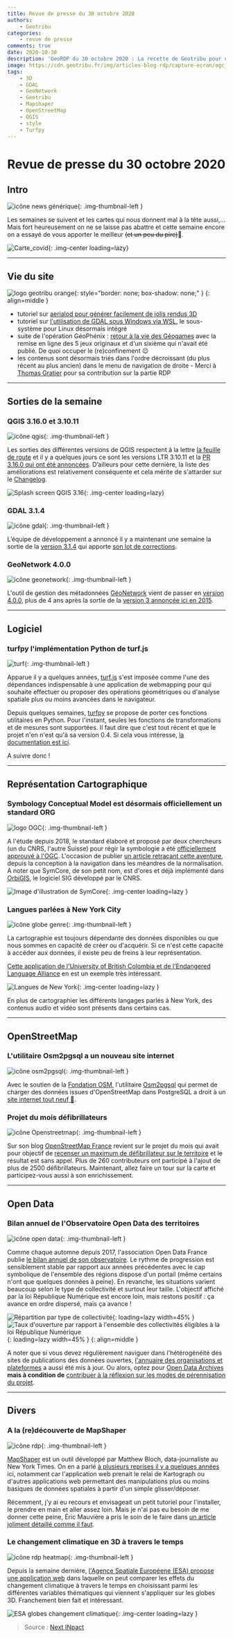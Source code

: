 ```yaml
---
title: Revue de presse du 30 octobre 2020
authors:
    - Geotribu
categories:
    - revue de presse
comments: true
date: 2020-10-30
description: 'GeoRDP du 30 octobre 2020 : La recette de Geotribu pour un début de confinement réussi : un peu de QGIS 3.16, une pointe de GDAL 3.1.4, une cuillère à soupe de GeoNetwork 4.0.0, une louche d''OpenData et une pincée d''OpenStreetMap. Bref, on melange tout ça et on arrivera assurément à des cartes d''exception.'
image: https://cdn.geotribu.fr/img/articles-blog-rdp/capture-ecran/ogc_SymCoreApproved_1024x512.jpg
tags:
    - 3D
    - GDAL
    - GeoNetwork
    - Geotribu
    - Mapshaper
    - OpenStreetMap
    - QGIS
    - style
    - Turfpy
---
```


# Revue de presse du 30 octobre 2020

## Intro

![icône news générique](https://cdn.geotribu.fr/img/internal/icons-rdp-news/news.png "News"){: .img-thumbnail-left }

Les semaines se suivent et les cartes qui nous donnent mal à la tête aussi,... Mais fort heureusement on ne se laisse pas abattre et cette semaine encore on a essayé de vous apporter le meilleur ~~(et un peu du pire)~~:see_no_evil:.

![Carte_covid](https://cdn.geotribu.fr/img/articles-blog-rdp/capture-ecran/carte_covid_intro.jpg "Carte du taux d'incidence"){: .img-center loading=lazy}

----

## Vie du site

![logo geotribu orange](https://cdn.geotribu.fr/img/internal/charte/geotribu_logo_rectangle_384x80.png "logo geotribu orange"){: style="border: none; box-shadow: none;" }
{: align=middle }

- tutoriel sur [aerialod pour générer facilement de jolis rendus 3D](../../articles/2020/2020-09-20_tutorial_aerialod.md)
- tutoriel sur [l'utilisation de GDAL sous Windows via WSL](../../articles/2020/2020-10-28_gdal_windows_subsystem_linux_wsl.md), le sous-système pour Linux désormais intégré
- suite de l'opération GéoPhénix : [retour à la vie des Géogames](../../articles/2020/2020-10-19_geogame_desert.md) avec la remise en ligne des 5 jeux originaux et d'un sixième qui n'avait été publié. De quoi occuper le (re)confinement :wink:
- les contenus sont désormais triés dans l'ordre décroissant (du plus récent au plus ancien) dans le menu de navigation de droite - Merci à [Thomas Gratier](../../team/thomas-gratier.md) pour sa contribution sur la partie RDP

----

## Sorties de la semaine

### QGIS 3.16.0 et 3.10.11

![icône qgis](https://cdn.geotribu.fr/img/logos-icones/logiciels_librairies/qgis.png "QGIS"){: .img-thumbnail-left }

Les sorties des différentes versions de QGIS respectent à la lettre [la feuille de route](https://qgis.org/fr/site/getinvolved/development/roadmap.html) et il y a quelques jours ce sont les versions LTR 3.10.11 et la [PR 3.16.0 qui ont été annoncées](https://blog.qgis.org/2020/10/27/qgis-3-16-hannover-is-released/). D’ailleurs pour cette dernière, la liste des améliorations est relativement conséquente et cela mérite de s'attarder sur le [Changelog](https://qgis.org/en/site/forusers/visualchangelog316/).

![Splash screen QGIS 3.16](https://cdn.geotribu.fr/img/articles-blog-rdp/capture-ecran/reupload/qgis_splash_3-16.png "Splash screen QGIS 3.16"){: .img-center loading=lazy}

### GDAL 3.1.4

![icône gdal](https://cdn.geotribu.fr/img/logos-icones/logiciels_librairies/gdal.png "GDAL"){: .img-thumbnail-left }

L’équipe de développement a annoncé il y a maintenant une semaine la sortie de la [version 3.1.4](https://lists.osgeo.org/pipermail/gdal-dev/2020-October/052854.html) qui apporte [son lot de corrections](https://github.com/OSGeo/gdal/blob/v3.1.4/gdal/NEWS).

### GeoNetwork 4.0.0

![icône geonetwork](https://cdn.geotribu.fr/img/logos-icones/logiciels_librairies/geonetwork_logo.png "Geonetwork"){: .img-thumbnail-left }

L'outil de gestion des métadonnées [GéoNetwork](https://geonetwork-opensource.org) vient de passer en [version 4.0.0](https://github.com/geonetwork/core-geonetwork/releases/tag/4.0.0), plus de 4 ans après la sortie de la [version 3 annoncée ici en 2015](../2015/rdp_2015-06-05.md#geonetwork-passe-en-version-300).

----

## Logiciel

### turfpy l'implémentation Python de turf.js

![turf](https://cdn.geotribu.fr/img/logos-icones/logiciels_librairies/turf.png){: .img-thumbnail-left }

Apparue il y a quelques années, [turf.js](https://turfjs.org/) s'est imposée comme l'une des dépendances indispensable à une application de webmapping pour qui souhaite effectuer ou proposer des opérations géométriques ou d'analyse spatiale plus ou moins avancées dans le navigateur.

Depuis quelques semaines, [turfpy](<https://github.com/omanges/turfpy>) se propose de porter ces fonctions utilitaires en Python. Pour l'instant, seules les fonctions de transformations et de mesures sont supportées. Il faut dire que c'est tout récent et que le projet n'en n'est qu'à sa version 0.4. Si cela vous intéresse, [la documentation est ici](https://turfpy.readthedocs.io/en/latest/).

A suivre donc !

----

## Représentation Cartographique

### Symbology Conceptual Model est désormais officiellement un standard ORG

![logo OGC](https://cdn.geotribu.fr/img/logos-icones/entreprises_association/ogc.png "logo de l'OGC"){: .img-thumbnail-left }

A l'étude depuis 2018, le standard élaboré et proposé par deux chercheurs (un du CNRS, l'autre Suisse) pour régir la symbologie a été [officiellement approuvé à l'OGC](https://www.ogc.org/pressroom/pressreleases/4342). L'occasion de publier [un article retraçant cette aventure](https://lejournal.cnrs.fr/articles/nouvelle-donne-pour-les-cartes), depuis la conception à la navigation dans les méandres de la normalisation. A noter que SymCore, de son petit nom, est d'ores et déjà implémenté dans [OrbiGIS](http://orbisgis.org/), le logiciel SIG développé par le CNRS.

![Image d'illustration de SymCore](https://cdn.geotribu.fr/img/articles-blog-rdp/capture-ecran/ogc_SymCoreApproved_1024x512.jpg "Image d'illustration de SymCore"){: .img-center loading=lazy }

### Langues parlées à New York City

![icône globe genre](https://cdn.geotribu.fr/img/internal/icons-rdp-news/genre.png "icône globe genre"){: .img-thumbnail-left }

La cartographie est toujours dépendante des données disponibles ou que nous sommes en capacité de créer ou d'acquérir. Si ce n'est cette capacité à accéder aux données, il existe peu de freins à leur représentation.

[Cette application de l'University of British Colombia et de l'Endangered Language Alliance](https://map.languagemapping.org/) en est un exemple très intéressant.

![Langues de New York](https://cdn.geotribu.fr/img/articles-blog-rdp/languages_NY.png "Langues de New York"){: .img-center loading=lazy }

En plus de cartographier les différents langages parlés à New York, des contenus audio et vidéo sont présents dans certains cas.

----

## OpenStreetMap

### L'utilitaire Osm2pgsql a un nouveau site internet

![icône osm2pgsql](https://cdn.geotribu.fr/img/logos-icones/OpenStreetMap/Openstreetmap.png "Osm2pgsql"){: .img-thumbnail-left }

Avec le soutien de la [Fondation OSM](https://wiki.osmfoundation.org), l'utilitaire [Osm2pgsql](https://osm2pgsql.org) qui permet de charger des données issues d'OpenStreetMap dans PostgreSQL a droit à un [site internet tout neuf :star_struck:](https://blog.jochentopf.com/2020-09-23-osm2pgsql-has-a-new-website.html).

### Projet du mois défibrillateurs

![icône Openstreetmap](https://cdn.geotribu.fr/img/logos-icones/OpenStreetMap/Openstreetmap.png "Openstreetmap"){: .img-thumbnail-left }

Sur son blog [OpenStreetMap France](https://www.openstreetmap.fr) revient sur le projet du mois qui avait pour objectif de [recenser un maximum de défibrillateur sur le territoire](https://www.openstreetmap.fr/projet-du-mois-defibrillateurs-merci-a-tous/) et le résultat est sans appel. Plus de 260 contributeurs ont participé à l'ajout de plus de 2500 défibrillateurs. Maintenant, allez faire un tour sur la carte et participez-vous aussi à son enrichissement.

----

## Open Data

### Bilan annuel de l'Observatoire Open Data des territoires

![icône open data](https://cdn.geotribu.fr/img/logos-icones/divers/opendata_logo.png "Open Data logo"){: .img-thumbnail-left }

Comme chaque automne depuis 2017, l'association Open Data France publie [le bilan annuel de son observatoire](http://www.opendatafrance.net/2020/10/15/observatoire-open-data-des-territoires-edition-oct-2020/). Le rythme de progression est sensiblement stable par rapport aux années précédentes avec le cap symbolique de l'ensemble des régions dispose d'un portail (même certains n'ont que quelques données à peine). En revanche, les situations varient beaucoup selon le type de collectivité et surtout leur taille. L'objectif affiché par la loi République Numérique est encore loin, mais restons positif : ça avance en ordre dispersé, mais ça avance !

![Répartition par type de collectivité](https://cdn.geotribu.fr/img/articles-blog-rdp/capture-ecran/opendatafrance_rapport2020_repartition-type-collectivite.png "Rapport Open Data France - Type CT"){: loading=lazy width=45% }
![Taux d'ouverture par rapport à l'ensemble des collectivités éligibles à la loi République Numérique](https://cdn.geotribu.fr/img/articles-blog-rdp/capture-ecran/opendatafrance_rapport2020_taux-douverture-des-CT-loi-RepNum2.png "Rapport Open Data France - Taux conformité"){: loading=lazy width=45% }
{: align=middle }

A noter que si vous devez régulièrement naviguer dans l'hétérogénéité des sites de publications des données ouvertes, [l'annuaire des organisations et plateformes](https://airtable.com/shrKrV6KY7BlhHDx7) a aussi été mis à jour. Ou alors, optez pour [Open Data Archives](https://www.opendatarchives.fr/) **mais à condition de** [contribuer à la réflexion sur les modes de pérennisation du projet](https://teamopendata.org/t/opendatarchives-perenniser-par-la-creation-dune-association/2528).

----

## Divers

### A la (re)découverte de MapShaper

![icône rdp](https://cdn.geotribu.fr/img/internal/icons-rdp-news/pointillisme.png "globe pointillisme"){: .img-thumbnail-left }

[MapShaper](https://mapshaper.org/) est un outil développé par Matthew Bloch, data-journaliste au New York Times. On en a parlé [à plusieurs reprises il y a quelques années](https://www.google.com/search?q=site%3Ageotribu.fr+mapshaper) ici, notamment car l'application web prenait le relai de Kartograph ou d'autres applications web permettant des manipulations plus ou moins basiques de données spatiales à partir d'un simple glisser/déposer.

Récemment, j'y ai eu recours et envisageait un petit tutoriel pour l'installer, le prendre en main et aller assez loin. Mais je n'ai pas eu besoin de me donner cette peine, Éric Mauvière a pris le soin de le faire dans [un article joliment détaillé comme il faut](https://www.icem7.fr/outils/mapshaper-visualiser-et-affiner-des-fonds-de-carte-en-ligne/).

### Le changement climatique en 3D à travers le temps

![icône rdp heatmap](https://cdn.geotribu.fr/img/internal/icons-rdp-news/heatmap.png "globe chaud"){: .img-thumbnail-left }

Depuis la semaine dernière, [l'Agence Spatiale Européene (ESA) propose une application web](https://www.esa.int/Applications/Observing_the_Earth/Space_for_our_climate/New_website_puts_climate_in_your_hands) dans laquelle on peut comparer les effets du changement climatique à travers le temps en choisissant parmi les différentes variables thématiques qui viennent s'appliquer sur les globes 3D. Franchement bien fait et intéressant.

![ESA globes changement climatique](https://cdn.geotribu.fr/img/articles-blog-rdp/capture-ecran/esa_Climate_from_Space_Sea_surface_article.png "Visualisation 3D de la température des océans à travers le temps"){: .img-center loading=lazy }

> Source : [Next INpact](https://www.nextinpact.com/lebrief/44288/climate-from-space-lesa-lance-site-dedie-au-changement-climatique-avec-21-couches-donnees)
